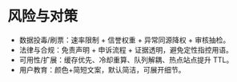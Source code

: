 # 风险与对策

- 数据投毒/刷票：速率限制 + 信誉权重 + 异常同源降权 + 审核抽检。
- 法律与合规：免责声明 + 申诉流程 + 证据透明，避免定性指控用语。
- 可用性/扩展：缓存优先、冷却重算、队列解耦、热点站点提升 TTL。
- 用户教育：颜色+简短文案，默认简洁，可展开细节。
